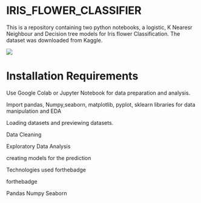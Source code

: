 # IRIS_FLOWER_CLASSIFIER

This is a repository containing two python notebooks, a logistic, K Nearesr Neighbour and Decision tree models for Iris flower Classification. The dataset was downloaded from Kaggle.

  
![](https://forthebadge.com/images/badges/check-it-out.svg)

# Installation Requirements
Use Google Colab or Jupyter Notebook for data preparation and analysis.

Import pandas, Numpy,seaborn, matplotlib, pyplot, sklearn libraries for data manipulation and EDA

Loading datasets and previewing datasets.

Data Cleaning

Exploratory Data Analysis

creating models for the prediction

Technologies used
forthebadge

forthebadge

Pandas
Numpy
Seaborn

